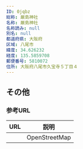 ```yaml
---
ID: 0jqbz
総称: 厳島神社
名称: 厳島神社
名称読み: null
別名: null
都道府県: 大阪府
区域: 八尾市
緯度: 34.626232
経度: 135.5859708
郵便番号: 5810072
住所: 大阪府八尾市久宝寺５丁目４
---
```


## その他

### 参考URL

| URL | 説明          |
| --- | ------------- |
|     | OpenStreetMap |
